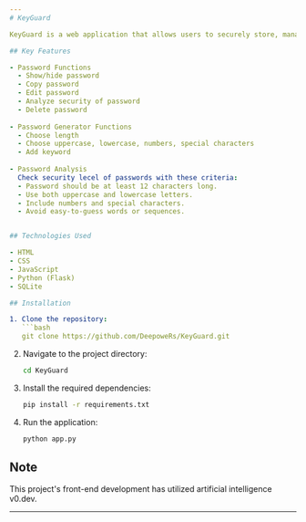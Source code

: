 ```yaml
---
# KeyGuard

KeyGuard is a web application that allows users to securely store, manage, and view their passwords for various websites. It also provides tools for creating strong passwords and assessing the security of existing passwords.

## Key Features

- Password Functions
  - Show/hide password
  - Copy password
  - Edit password
  - Analyze security of password
  - Delete password
    
- Password Generator Functions
  - Choose length
  - Choose uppercase, lowercase, numbers, special characters
  - Add keyword
    
- Password Analysis
  Check security lecel of passwords with these criteria:
  - Password should be at least 12 characters long.
  - Use both uppercase and lowercase letters.
  - Include numbers and special characters.
  - Avoid easy-to-guess words or sequences.


## Technologies Used

- HTML
- CSS
- JavaScript
- Python (Flask)
- SQLite

## Installation

1. Clone the repository:
   ```bash
   git clone https://github.com/DeepoweRs/KeyGuard.git
   ```
2. Navigate to the project directory:
   ```bash
   cd KeyGuard
   ```
3. Install the required dependencies:
   ```bash
   pip install -r requirements.txt
   ```
4. Run the application:
   ```bash
   python app.py
   ```

## Note
This project's front-end development has utilized artificial intelligence v0.dev.

--- 
```

